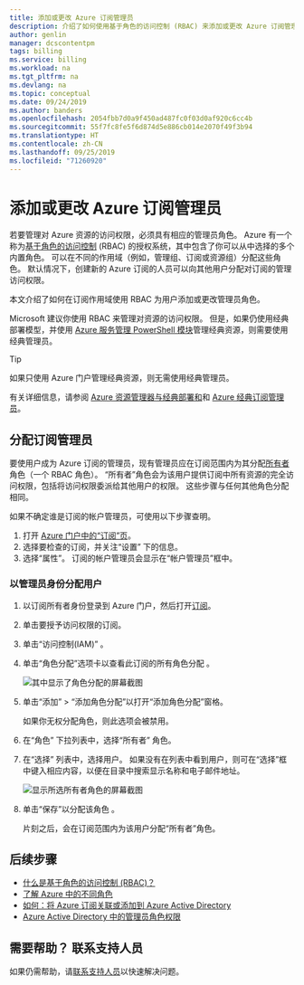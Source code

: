 ```yaml
---
title: 添加或更改 Azure 订阅管理员
description: 介绍了如何使用基于角色的访问控制 (RBAC) 来添加或更改 Azure 订阅管理员。
author: genlin
manager: dcscontentpm
tags: billing
ms.service: billing
ms.workload: na
ms.tgt_pltfrm: na
ms.devlang: na
ms.topic: conceptual
ms.date: 09/24/2019
ms.author: banders
ms.openlocfilehash: 2054fbb7d0a9f450ad487fc0f03d0af920c6cc4b
ms.sourcegitcommit: 55f7fc8fe5f6d874d5e886cb014e2070f49f3b94
ms.translationtype: HT
ms.contentlocale: zh-CN
ms.lasthandoff: 09/25/2019
ms.locfileid: "71260920"
---
```

# <a name="add-or-change-azure-subscription-administrators"></a>添加或更改 Azure 订阅管理员


若要管理对 Azure 资源的访问权限，必须具有相应的管理员角色。 Azure 有一个称为[基于角色的访问控制](../role-based-access-control/overview.md) (RBAC) 的授权系统，其中包含了你可以从中选择的多个内置角色。 可以在不同的作用域（例如，管理组、订阅或资源组）分配这些角色。 默认情况下，创建新的 Azure 订阅的人员可以向其他用户分配对订阅的管理访问权限。

本文介绍了如何在订阅作用域使用 RBAC 为用户添加或更改管理员角色。

Microsoft 建议你使用 RBAC 来管理对资源的访问权限。 但是，如果仍使用经典部署模型，并使用 [Azure 服务管理 PowerShell 模块](https://docs.microsoft.com/powershell/module/servicemanagement/azure)管理经典资源，则需要使用经典管理员。

> [!TIP]
> 如果只使用 Azure 门户管理经典资源，则无需使用经典管理员。

有关详细信息，请参阅 [Azure 资源管理器与经典部署和](../azure-resource-manager/resource-manager-deployment-model.md)和 [Azure 经典订阅管理员](../role-based-access-control/classic-administrators.md)。

<a name="add-an-admin-for-a-subscription"></a>

## <a name="assign-a-subscription-administrator"></a>分配订阅管理员

要使用户成为 Azure 订阅的管理员，现有管理员应在订阅范围内为其分配[所有者](../role-based-access-control/built-in-roles.md#owner)角色（一个 RBAC 角色）。 “所有者”角色会为该用户提供订阅中所有资源的完全访问权限，包括将访问权限委派给其他用户的权限。 这些步骤与任何其他角色分配相同。

如果不确定谁是订阅的帐户管理员，可使用以下步骤查明。

1. 打开 [Azure 门户中的“订阅”页](https://portal.azure.com/#blade/Microsoft_Azure_Billing/SubscriptionsBlade)。
1. 选择要检查的订阅，并关注“设置”  下的信息。
1. 选择“属性”。  订阅的帐户管理员会显示在“帐户管理员”框中。 

### <a name="to-assign-a-user-as-an-administrator"></a>以管理员身份分配用户

1. 以订阅所有者身份登录到 Azure 门户，然后打开[订阅](https://portal.azure.com/#blade/Microsoft_Azure_Billing/SubscriptionsBlade)。

1. 单击要授予访问权限的订阅。

1. 单击“访问控制(IAM)”  。

1. 单击“角色分配”选项卡以查看此订阅的所有角色分配  。

    ![其中显示了角色分配的屏幕截图](./media/billing-add-change-azure-subscription-administrator/role-assignments.png)

1. 单击“添加” > “添加角色分配”以打开“添加角色分配”窗格。   

    如果你无权分配角色，则此选项会被禁用。

1. 在“角色”  下拉列表中，选择“所有者”  角色。

1. 在“选择”  列表中，选择用户。 如果没有在列表中看到用户，则可在“选择”框中键入相应内容，以便在目录中搜索显示名称和电子邮件地址。 

    ![显示所选所有者角色的屏幕截图](./media/billing-add-change-azure-subscription-administrator/add-role.png)

1. 单击“保存”以分配该角色  。

    片刻之后，会在订阅范围内为该用户分配“所有者”角色。

## <a name="next-steps"></a>后续步骤

* [什么是基于角色的访问控制 (RBAC)？](../role-based-access-control/overview.md)
* [了解 Azure 中的不同角色](../role-based-access-control/rbac-and-directory-admin-roles.md)
* [如何：将 Azure 订阅关联或添加到 Azure Active Directory](../active-directory/fundamentals/active-directory-how-subscriptions-associated-directory.md)
* [Azure Active Directory 中的管理员角色权限](../active-directory/users-groups-roles/directory-assign-admin-roles.md)

## <a name="need-help-contact-support"></a>需要帮助？ 联系支持人员

如果仍需帮助，请[联系支持人员](https://portal.azure.com/?#blade/Microsoft_Azure_Support/HelpAndSupportBlade)以快速解决问题。
